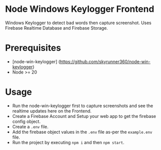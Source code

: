 # Node Windows Keylogger Frontend
Windows Keylogger to detect bad words then capture screenshot. Uses Firebase Realtime Database and Firebase Storage.

# Prerequisites
- [node-win-keylogger] (https://github.com/skyrunner360/node-win-keylogger)
- Node >= 20

# Usage
- Run the node-win-keylogger first to capture screenshots and see the realtime updates here on the Frontend.
- Create a Firebase Account and Setup your web app to get the firebase config object.
- Create a `.env` file.
- Add the firebase object values in the `.env` file as-per the `example.env` file.
- Run the project by executing `npm i` and then `npm start`.
